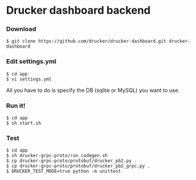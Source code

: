 # Drucker dashboard backend
### Download
```
$ git clone https://github.com/drucker/drucker-dashboard.git drucker-dashboard
```

### Edit settings.yml
```
$ cd app
$ vi settings.yml
```

All you have to do is specify the DB (sqlite or MySQL) you want to use.

### Run it!
```
$ cd app
$ sh start.sh
```

### Test
```
$ cd app
$ sh drucker-grpc-proto/run_codegen.sh
$ cp drucker-grpc-proto/protobuf/drucker_pb2.py .
$ cp drucker-grpc-proto/protobuf/drucker_pb2_grpc.py .
$ DRUCKER_TEST_MODE=true python -m unittest
```

